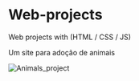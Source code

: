 # Web-projects
Web projects with (HTML / CSS / JS)

Um site para adoção de animais

<img src="https://github.com/pauloriosc/Images/blob/main/Capturar.PNG?raw=true" alt="Animals_project">
